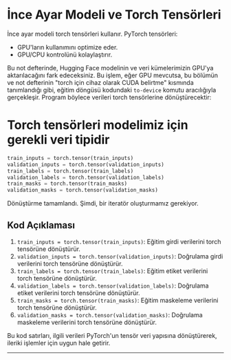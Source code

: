 # İnce Ayar Modeli ve Torch Tensörleri

İnce ayar modeli torch tensörleri kullanır. PyTorch tensörleri: 
- GPU'ların kullanımını optimize eder.
- GPU/CPU kontrolünü kolaylaştırır.

Bu not defterinde, Hugging Face modelinin ve veri kümelerimizin GPU'ya aktarılacağını fark edeceksiniz. Bu işlem, eğer GPU mevcutsa, bu bölümün ve not defterinin "torch için cihaz olarak CUDA belirtme" kısmında tanımlandığı gibi, eğitim döngüsü kodundaki `to-device` komutu aracılığıyla gerçekleşir. Program böylece verileri torch tensörlerine dönüştürecektir:

# Torch tensörleri modelimiz için gerekli veri tipidir
```python
train_inputs = torch.tensor(train_inputs)
validation_inputs = torch.tensor(validation_inputs)
train_labels = torch.tensor(train_labels)
validation_labels = torch.tensor(validation_labels)
train_masks = torch.tensor(train_masks)
validation_masks = torch.tensor(validation_masks)
```
Dönüştürme tamamlandı. Şimdi, bir iteratör oluşturmamız gerekiyor.

## Kod Açıklaması

1. `train_inputs = torch.tensor(train_inputs)`: Eğitim girdi verilerini torch tensörüne dönüştürür.
2. `validation_inputs = torch.tensor(validation_inputs)`: Doğrulama girdi verilerini torch tensörüne dönüştürür.
3. `train_labels = torch.tensor(train_labels)`: Eğitim etiket verilerini torch tensörüne dönüştürür.
4. `validation_labels = torch.tensor(validation_labels)`: Doğrulama etiket verilerini torch tensörüne dönüştürür.
5. `train_masks = torch.tensor(train_masks)`: Eğitim maskeleme verilerini torch tensörüne dönüştürür.
6. `validation_masks = torch.tensor(validation_masks)`: Doğrulama maskeleme verilerini torch tensörüne dönüştürür.

Bu kod satırları, ilgili verileri PyTorch'un tensör veri yapısına dönüştürerek, ileriki işlemler için uygun hale getirir.

---


